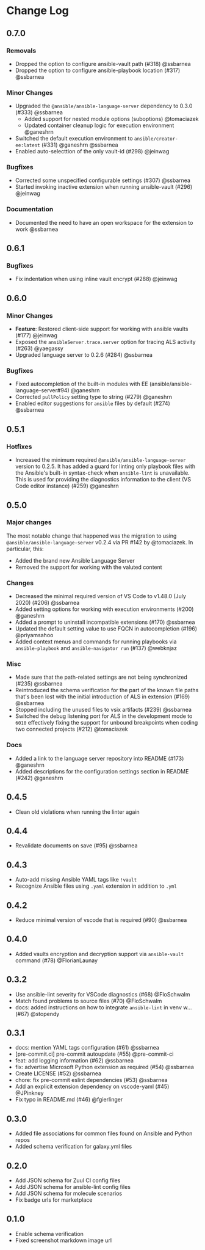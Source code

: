 <!-- markdownlint-disable no-duplicate-heading -->
# Change Log

## 0.7.0

### Removals

* Dropped the option to configure ansible-vault path (#318) @ssbarnea
* Dropped the option to configure ansible-playbook location (#317) @ssbarnea

### Minor Changes

* Upgraded the `@ansible/ansible-language-server` dependency to 0.3.0 (#333) @ssbarnea
  * Added support for nested module options (suboptions) @tomaciazek
  * Updated container cleanup logic for execution environment @ganeshrn
* Switched the default execution environment to `ansible/creator-ee:latest`
  (#331) @ganeshrn @ssbarnea
* Enabled auto-selecttion of the only vault-id (#298) @jeinwag

### Bugfixes

* Corrected some unspecified configurable settings (#307) @ssbarnea
* Started invoking inactive extension when running ansible-vault (#296) @jeinwag

### Documentation

* Documented the need to have an open workspace for the extension to work @ssbarnea

## 0.6.1

### Bugfixes

* Fix indentation when using inline vault encrypt (#288) @jeinwag

## 0.6.0

### Minor Changes

* **Feature**: Restored client-side support for working with ansible
  vaults (#177) @jeinwag
* Exposed the `ansibleServer.trace.server` option for tracing ALS
  activity (#263) @yaegassy
* Upgraded language server to 0.2.6 (#284) @ssbarnea

### Bugfixes

* Fixed autocompletion of the built-in modules with EE
  (ansible/ansible-language-server#94) @ganeshrn
* Corrected `pullPolicy` setting type to string (#279) @ganeshrn
* Enabled editor suggestions for `ansible` files by default
  (#274) @ssbarnea

## 0.5.1

### Hotfixes

* Increased the minimum required `@ansible/ansible-language-server`
  version to 0.2.5. It has added a guard for linting only playbook
  files with the Ansible's built-in syntax-check when `ansible-lint`
  is unavailable. This is used for providing the diagnostics
  information to the client (VS Code editor instance) (#259)
  @ganeshrn

## 0.5.0

### Major changes

The most notable change that happened was the migration to using
`@ansible/ansible-language-server` v0.2.4 via PR #142 by @tomaciazek.
In particular, this:

* Added the brand new Ansible Language Server
* Removed the support for working with the valuted content

### Changes

* Decreased the minimal required version of VS Code to v1.48.0 (July
  2020) (#206) @ssbarnea
* Added setting options for working with execution environments (#200)
  @ganeshrn
* Added a prompt to uninstall incompatible extensions (#170) @ssbarnea
* Updated the default setting value to use FQCN in autocompletion (#196)
  @priyamsahoo
* Added context menus and commands for running playbooks via
  `ansible-playbook` and `ansible-navigator run` (#137) @webknjaz

### Misc

* Made sure that the path-related settings are not being synchronized
  (#235) @ssbarnea
* Reintroduced the schema verification for the part of the known file
  paths that's been lost with the initial introduction of ALS in
  extension (#169) @ssbarnea
* Stopped including the unused files to vsix artifacts (#239) @ssbarnea
* Switched the debug listening port for ALS in the development mode to
  `6010` effectively fixing the support for unbound breakpoints when
  coding two connected projects (#212) @tomaciazek

### Docs

* Added a link to the language server repository into README
  (#173) @ganeshrn
* Added descriptions for the configuration settings section in README
  (#242) @ganeshrn

## 0.4.5

* Clean old violations when running the linter again

## 0.4.4

* Revalidate documents on save (#95) @ssbarnea

## 0.4.3

* Auto-add missing Ansible YAML tags like `!vault`
* Recognize Ansible files using `.yaml` extension in addition to `.yml`

## 0.4.2

* Reduce minimal version of vscode that is required (#90) @ssbarnea

## 0.4.0

* Added vaults encryption and decryption support via `ansible-vault`
  command (#78) @FlorianLaunay

## 0.3.2

* Use ansible-lint severity for VSCode diagnostics (#68) @FloSchwalm
* Match found problems to source files (#70) @FloSchwalm
* docs: added instructions on how to integrate `ansible-lint` in venv
  w… (#67) @stopendy

## 0.3.1

* docs: mention YAML tags configuration (#61) @ssbarnea
* [pre-commit.ci] pre-commit autoupdate (#55) @pre-commit-ci
* feat: add logging information (#62) @ssbarnea
* fix: advertise Microsoft Python extension as required (#54) @ssbarnea
* Create LICENSE (#52) @ssbarnea
* chore: fix pre-commit eslint dependencies (#53) @ssbarnea
* Add an explicit extension dependency on vscode-yaml (#45) @JPinkney
* Fix typo in README.md (#46) @fgierlinger

## 0.3.0

* Added file associations for common files found on Ansible
  and Python repos
* Added schema verification for galaxy.yml files

## 0.2.0

* Add JSON schema for Zuul CI config files
* Add JSON schema for ansible-lint config files
* Add JSON schema for molecule scenarios
* Fix badge urls for marketplace

## 0.1.0

* Enable schema verification
* Fixed screenshot markdown image url
